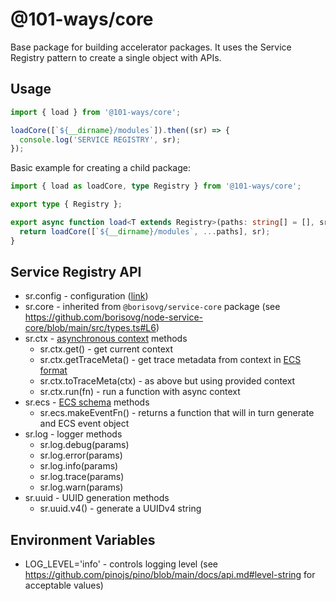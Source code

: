 # @101-ways/core

Base package for building accelerator packages. It uses the Service Registry pattern to create a single object with APIs.

## Usage

```ts
import { load } from '@101-ways/core';

loadCore([`${__dirname}/modules`]).then((sr) => {
  console.log('SERVICE REGISTRY', sr);
});
```

Basic example for creating a child package:

```ts
import { load as loadCore, type Registry } from '@101-ways/core';

export type { Registry };

export async function load<T extends Registry>(paths: string[] = [], sr?: T) {
  return loadCore([`${__dirname}/modules`, ...paths], sr);
}
```

## Service Registry API

- sr.config - configuration ([link](./src/modules/config.ts#14))
- sr.core - inherited from `@borisovg/service-core` package (see https://github.com/borisovg/node-service-core/blob/main/src/types.ts#L6)
- sr.ctx - [asynchronous context](https://nodejs.org/api/async_context.html) methods
  - sr.ctx.get() - get current context
  - sr.ctx.getTraceMeta() - get trace metadata from context in [ECS format](https://www.elastic.co/guide/en/ecs/current/ecs-tracing.html)
  - sr.ctx.toTraceMeta(ctx) - as above but using provided context
  - sr.ctx.run(fn) - run a function with async context
- sr.ecs - [ECS schema](https://www.elastic.co/guide/en/ecs/current/ecs-field-reference.html) methods
  - sr.ecs.makeEventFn() - returns a function that will in turn generate and ECS event object
- sr.log - logger methods
  - sr.log.debug(params)
  - sr.log.error(params)
  - sr.log.info(params)
  - sr.log.trace(params)
  - sr.log.warn(params)
- sr.uuid - UUID generation methods
  - sr.uuid.v4() - generate a UUIDv4 string

## Environment Variables

- LOG_LEVEL='info' - controls logging level (see https://github.com/pinojs/pino/blob/main/docs/api.md#level-string for acceptable values)
